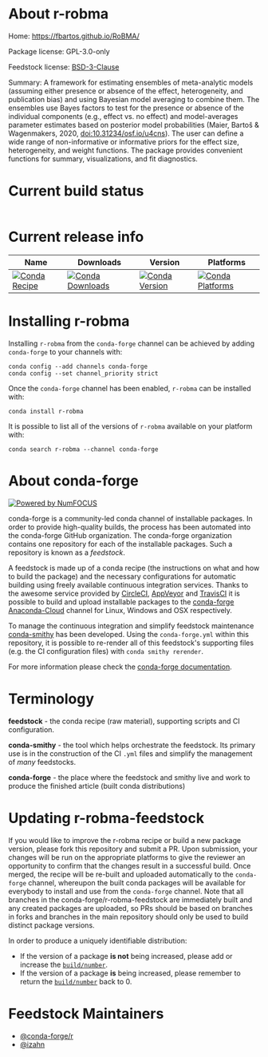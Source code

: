 About r-robma
=============

Home: https://fbartos.github.io/RoBMA/

Package license: GPL-3.0-only

Feedstock license: [BSD-3-Clause](https://github.com/conda-forge/r-robma-feedstock/blob/master/LICENSE.txt)

Summary: A framework for estimating ensembles of meta-analytic models (assuming either presence or absence of the effect, heterogeneity, and publication bias) and using Bayesian model averaging to combine them. The ensembles use Bayes factors to test for the presence or absence of the individual components (e.g., effect vs. no effect) and model-averages parameter estimates based on posterior model probabilities (Maier, Bartoš & Wagenmakers, 2020, <doi:10.31234/osf.io/u4cns>). The user can define a wide range of non-informative or informative priors for the effect size, heterogeneity, and weight functions. The package provides convenient functions for summary, visualizations, and fit diagnostics.

Current build status
====================


<table>
</table>

Current release info
====================

| Name | Downloads | Version | Platforms |
| --- | --- | --- | --- |
| [![Conda Recipe](https://img.shields.io/badge/recipe-r--robma-green.svg)](https://anaconda.org/conda-forge/r-robma) | [![Conda Downloads](https://img.shields.io/conda/dn/conda-forge/r-robma.svg)](https://anaconda.org/conda-forge/r-robma) | [![Conda Version](https://img.shields.io/conda/vn/conda-forge/r-robma.svg)](https://anaconda.org/conda-forge/r-robma) | [![Conda Platforms](https://img.shields.io/conda/pn/conda-forge/r-robma.svg)](https://anaconda.org/conda-forge/r-robma) |

Installing r-robma
==================

Installing `r-robma` from the `conda-forge` channel can be achieved by adding `conda-forge` to your channels with:

```
conda config --add channels conda-forge
conda config --set channel_priority strict
```

Once the `conda-forge` channel has been enabled, `r-robma` can be installed with:

```
conda install r-robma
```

It is possible to list all of the versions of `r-robma` available on your platform with:

```
conda search r-robma --channel conda-forge
```


About conda-forge
=================

[![Powered by NumFOCUS](https://img.shields.io/badge/powered%20by-NumFOCUS-orange.svg?style=flat&colorA=E1523D&colorB=007D8A)](http://numfocus.org)

conda-forge is a community-led conda channel of installable packages.
In order to provide high-quality builds, the process has been automated into the
conda-forge GitHub organization. The conda-forge organization contains one repository
for each of the installable packages. Such a repository is known as a *feedstock*.

A feedstock is made up of a conda recipe (the instructions on what and how to build
the package) and the necessary configurations for automatic building using freely
available continuous integration services. Thanks to the awesome service provided by
[CircleCI](https://circleci.com/), [AppVeyor](https://www.appveyor.com/)
and [TravisCI](https://travis-ci.com/) it is possible to build and upload installable
packages to the [conda-forge](https://anaconda.org/conda-forge)
[Anaconda-Cloud](https://anaconda.org/) channel for Linux, Windows and OSX respectively.

To manage the continuous integration and simplify feedstock maintenance
[conda-smithy](https://github.com/conda-forge/conda-smithy) has been developed.
Using the ``conda-forge.yml`` within this repository, it is possible to re-render all of
this feedstock's supporting files (e.g. the CI configuration files) with ``conda smithy rerender``.

For more information please check the [conda-forge documentation](https://conda-forge.org/docs/).

Terminology
===========

**feedstock** - the conda recipe (raw material), supporting scripts and CI configuration.

**conda-smithy** - the tool which helps orchestrate the feedstock.
                   Its primary use is in the construction of the CI ``.yml`` files
                   and simplify the management of *many* feedstocks.

**conda-forge** - the place where the feedstock and smithy live and work to
                  produce the finished article (built conda distributions)


Updating r-robma-feedstock
==========================

If you would like to improve the r-robma recipe or build a new
package version, please fork this repository and submit a PR. Upon submission,
your changes will be run on the appropriate platforms to give the reviewer an
opportunity to confirm that the changes result in a successful build. Once
merged, the recipe will be re-built and uploaded automatically to the
`conda-forge` channel, whereupon the built conda packages will be available for
everybody to install and use from the `conda-forge` channel.
Note that all branches in the conda-forge/r-robma-feedstock are
immediately built and any created packages are uploaded, so PRs should be based
on branches in forks and branches in the main repository should only be used to
build distinct package versions.

In order to produce a uniquely identifiable distribution:
 * If the version of a package **is not** being increased, please add or increase
   the [``build/number``](https://docs.conda.io/projects/conda-build/en/latest/resources/define-metadata.html#build-number-and-string).
 * If the version of a package **is** being increased, please remember to return
   the [``build/number``](https://docs.conda.io/projects/conda-build/en/latest/resources/define-metadata.html#build-number-and-string)
   back to 0.

Feedstock Maintainers
=====================

* [@conda-forge/r](https://github.com/conda-forge/r/)
* [@izahn](https://github.com/izahn/)

